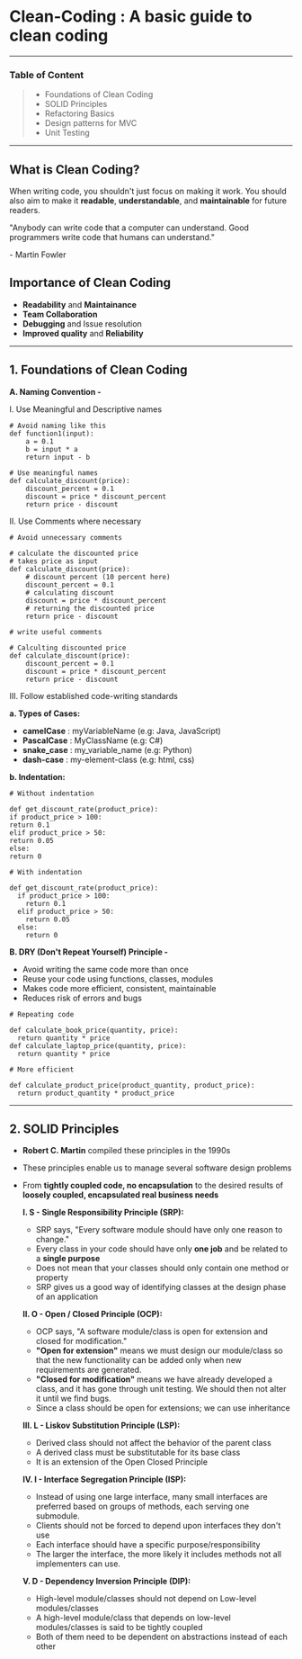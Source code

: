 # Clean-Coding : A basic guide to clean coding
---
### Table of Content
> - Foundations of Clean Coding
> - SOLID Principles
> - Refactoring Basics
> - Design patterns for MVC
> - Unit Testing
---
## What is Clean Coding?
When writing code, you shouldn't just focus on making it work. You should also aim to make it **readable**, **understandable**, and **maintainable** for future readers.

"Anybody can write code that a computer can understand. Good programmers write code that humans can understand."

\- Martin Fowler

## Importance of Clean Coding
- **Readability** and **Maintainance**
- **Team Collaboration**
- **Debugging** and Issue resolution
- **Improved quality** and **Reliability**
---
## 1. Foundations of Clean Coding
**A. Naming Convention -**

I. Use Meaningful and Descriptive names
  ```
  # Avoid naming like this
  def function1(input):
      a = 0.1
      b = input * a
      return input - b

  # Use meaningful names
  def calculate_discount(price):
      discount_percent = 0.1
      discount = price * discount_percent
      return price - discount
  ```
II. Use Comments where necessary
  ```
  # Avoid unnecessary comments

  # calculate the discounted price
  # takes price as input
  def calculate_discount(price):
      # discount percent (10 percent here)
      discount_percent = 0.1
      # calculating discount
      discount = price * discount_percent
      # returning the discounted price
      return price - discount

  # write useful comments

  # Calculting discounted price
  def calculate_discount(price):
      discount_percent = 0.1
      discount = price * discount_percent
      return price - discount
  ```
III. Follow established code-writing standards

**a. Types of Cases:**
- **camelCase** : myVariableName (e.g: Java, JavaScript)
- **PascalCase** : MyClassName (e.g: C#)
- **snake_case** : my_variable_name (e.g: Python)
- **dash-case** : my-element-class (e.g: html, css)

**b. Indentation:**
```
# Without indentation

def get_discount_rate(product_price):
if product_price > 100:
return 0.1
elif product_price > 50:
return 0.05
else:
return 0

# With indentation

def get_discount_rate(product_price):
  if product_price > 100:
    return 0.1
  elif product_price > 50:
    return 0.05
  else:
    return 0
```
**B. DRY (Don't Repeat Yourself) Principle -**
- Avoid writing the same code more than once
- Reuse your code using functions, classes, modules
- Makes code more efficient, consistent, maintainable
- Reduces risk of errors and bugs

```
# Repeating code

def calculate_book_price(quantity, price):
  return quantity * price
def calculate_laptop_price(quantity, price):
  return quantity * price

# More efficient

def calculate_product_price(product_quantity, product_price):
  return product_quantity * product_price
```
---
## **2. SOLID Principles**
- **Robert C. Martin** compiled these principles in the 1990s
- These principles enable us to manage several software design problems
- From **tightly coupled code, no encapsulation** to the desired results of **loosely coupled, encapsulated real business needs**

  **I. S - Single Responsibility Principle (SRP):**

  - SRP says, "Every software module should have only one reason to change."
  - Every class in your code should have only **one job** and be related to a **single purpose**
  - Does not mean that your classes should only contain one method or property
  - SRP gives us a good way of identifying classes at the design phase of an application
 
  **II. O - Open / Closed Principle (OCP):**

  - OCP says, "A software module/class is open for extension and closed for modification."
  - **"Open for extension"** means we must design our module/class so that the new functionality can be added only when new requirements are generated.
  - **"Closed for modification"** means we have already developed a class, and it has gone through unit testing. We should then not alter it until we find bugs.
  - Since a class should be open for extensions; we can use inheritance
 
  **III. L - Liskov Substitution Principle (LSP):**

  - Derived class should not affect the behavior of the parent class
  - A derived class must be substitutable for its base class
  - It is an extension of the Open Closed Principle

  **IV. I - Interface Segregation Principle (ISP):**

  - Instead of using one large interface, many small interfaces are preferred based on groups of methods, each serving one submodule.
  - Clients should not be forced to depend upon interfaces they don't use
  - Each interface should have a specific purpose/responsibility
  - The larger the interface, the more likely it includes methods not all implementers can use.

  **V. D - Dependency Inversion Principle (DIP):**

  - High-level module/classes should not depend on Low-level modules/classes
  - A high-level module/class that depends on low-level modules/classes is said to be tightly coupled
  - Both of them need to be dependent on abstractions instead of each other
